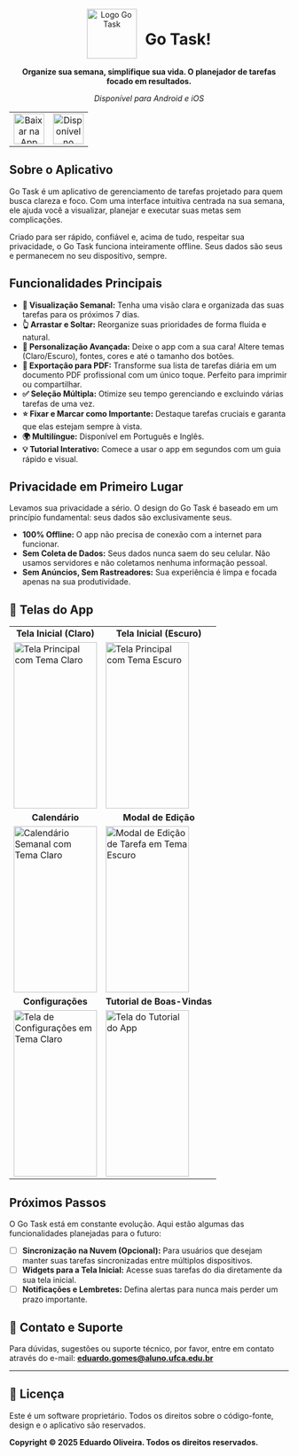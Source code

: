 <div align="center">
  <div style="display: flex; align-items: center; justify-content: center;">
    <img src="https://github.com/user-attachments/assets/f669fcc8-db9c-4959-8bdc-aa7e4fb64572" alt="Logo Go Task" width="90px" />
    <h1 style="margin-left: 15px;">Go Task!</h1>
  </div>
  <p>
    <strong>Organize sua semana, simplifique sua vida. O planejador de tarefas focado em resultados.</strong>
  </p>
  <p>
    <em>Disponível para Android e iOS</em>
  </p>
</div>

<div align="center">
  <table>
    <tr>
      <td align="center">
        <a href="URL_DA_SUA_APP_STORE">
          <img src="https://developer.apple.com/assets/elements/badges/download-on-the-app-store.svg" alt="Baixar na App Store" height="55px">
        </a>
      </td>
      <td align="center">
        <a href="URL_DA_SUA_GOOGLE_PLAY">
          <img src="https://play.google.com/intl/en_us/badges/static/images/badges/pt-br_badge_web_generic.png" alt="Disponível no Google Play" height="55px">
        </a>
      </td>
    </tr>
  </table>
</div>

## Sobre o Aplicativo

Go Task é um aplicativo de gerenciamento de tarefas projetado para quem busca clareza e foco. Com uma interface intuitiva centrada na sua semana, ele ajuda você a visualizar, planejar e executar suas metas sem complicações.

Criado para ser rápido, confiável e, acima de tudo, respeitar sua privacidade, o Go Task funciona inteiramente offline. Seus dados são seus e permanecem no seu dispositivo, sempre.

## Funcionalidades Principais

* **📅 Visualização Semanal:** Tenha uma visão clara e organizada das suas tarefas para os próximos 7 dias.
* **👆 Arrastar e Soltar:** Reorganize suas prioridades de forma fluida e natural.
* **🎨 Personalização Avançada:** Deixe o app com a sua cara! Altere temas (Claro/Escuro), fontes, cores e até o tamanho dos botões.
* **📄 Exportação para PDF:** Transforme sua lista de tarefas diária em um documento PDF profissional com um único toque. Perfeito para imprimir ou compartilhar.
* **✅ Seleção Múltipla:** Otimize seu tempo gerenciando e excluindo várias tarefas de uma vez.
* **⭐ Fixar e Marcar como Importante:** Destaque tarefas cruciais e garanta que elas estejam sempre à vista.
* **🌍 Multilíngue:** Disponível em Português e Inglês.
* **💡 Tutorial Interativo:** Comece a usar o app em segundos com um guia rápido e visual.

## Privacidade em Primeiro Lugar

Levamos sua privacidade a sério. O design do Go Task é baseado em um princípio fundamental: seus dados são exclusivamente seus.

* **100% Offline:** O app não precisa de conexão com a internet para funcionar.
* **Sem Coleta de Dados:** Seus dados nunca saem do seu celular. Não usamos servidores e não coletamos nenhuma informação pessoal.
* **Sem Anúncios, Sem Rastreadores:** Sua experiência é limpa e focada apenas na sua produtividade.

## 📱 Telas do App

<div align="center">
<table>
  <tr>
    <td align="center"><strong>Tela Inicial (Claro)</strong></td>
    <td align="center"><strong>Tela Inicial (Escuro)</strong></td>
  </tr>
  <tr>
    <td><img src="https://github.com/user-attachments/assets/2867c0bd-cf1a-4767-a1de-63f5495f84f5" alt="Tela Principal com Tema Claro" width="150px" height="300px" /></td>
    <td><img src="https://github.com/user-attachments/assets/a7e4a8ef-ba21-42d0-bcf0-9bd9a179ca9e" alt="Tela Principal com Tema Escuro" width="150px" height="300px" /></td>
  </tr>
  <tr>
    <td align="center"><strong>Calendário</strong></td>
    <td align="center"><strong>Modal de Edição</strong></td>
  </tr>
  <tr>
    <td><img src="https://github.com/user-attachments/assets/d75fd42c-256e-434f-98de-58e3143ad6b2" alt="Calendário Semanal com Tema Claro" width="150px" height="300px" /></td>
    <td><img src="https://github.com/user-attachments/assets/916b8975-be40-49a6-b8f5-814e5167f984" alt="Modal de Edição de Tarefa em Tema Escuro" width="150px" height="300px" /></td>
  </tr>
    <tr>
    <td align="center"><strong>Configurações</strong></td>
    <td align="center"><strong>Tutorial de Boas-Vindas</strong></td>
  </tr>
  <tr>
    <td><img src="https://github.com/user-attachments/assets/c545eafd-ead2-4888-8259-d0c9b85792f9" alt="Tela de Configurações em Tema Claro" width="150px" height="300px" /></td>
    <td><img src="https://github.com/user-attachments/assets/08a20f32-fdd9-4098-bdce-8e2b71b2229c" alt="Tela do Tutorial do App" width="150px" height="300px" /></td>
  </tr>
</table>
</div>


## Próximos Passos

O Go Task está em constante evolução. Aqui estão algumas das funcionalidades planejadas para o futuro:

* [ ] **Sincronização na Nuvem (Opcional):** Para usuários que desejam manter suas tarefas sincronizadas entre múltiplos dispositivos.
* [ ] **Widgets para a Tela Inicial:** Acesse suas tarefas do dia diretamente da sua tela inicial.
* [ ] **Notificações e Lembretes:** Defina alertas para nunca mais perder um prazo importante.

## 💬 Contato e Suporte

Para dúvidas, sugestões ou suporte técnico, por favor, entre em contato através do e-mail:
**[eduardo.gomes@aluno.ufca.edu.br](mailto:eduardo.gomes@aluno.ufca.edu.br)**

---

## 📄 Licença

Este é um software proprietário. Todos os direitos sobre o código-fonte, design e o aplicativo são reservados.

**Copyright © 2025 Eduardo Oliveira. Todos os direitos reservados.**
